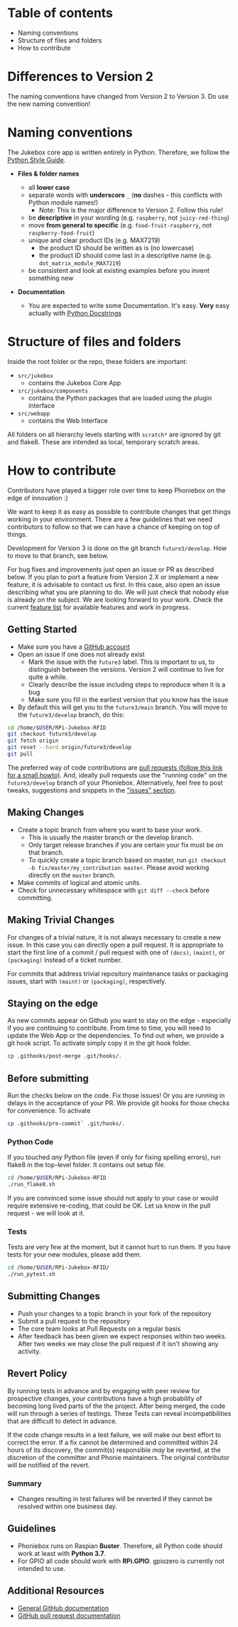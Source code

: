 
# Table of contents

* Naming conventions
* Structure of files and folders
* How to contribute

# Differences to Version 2

The naming conventions have changed from Version 2 to Version 3. Do use the new naming convention!

# Naming conventions

The Jukebox core app is written entirely in Python. Therefore, we follow the [Python Style Guide](https://www.python.org/dev/peps/pep-0008/).

* **Files & folder names**
  * all **lower case**
  * separate words with **underscore** `_` (**no** dashes - this conflicts with Python module names!)
    * Note: This is the major difference to Version 2. Follow this rule!
  * be **descriptive** in your wording (e.g. `raspberry`, not `juicy-red-thing`)
  * move **from general to specific** (e.g. `food-fruit-raspberry`, not `raspberry-food-fruit`)
  * unique and clear product IDs (e.g. MAX7219)
    * the product ID should be written as is (no lowercase)
    * the product ID should come last in a descriptive name (e.g. `dot_matrix_module_MAX7219`)
  * be consistent and look at existing examples before you invent something new

* **Documentation**
  * You are expected to write some Documentation. It's easy. **Very** easy actually with [Python Docstrings](https://www.geeksforgeeks.org/python-docstrings/)
  
# Structure of files and folders

Inside the root folder or the repo, these folders are important:

* `src/jukebox`
  * contains the Jukebox Core App
* `src/jukebox/components`
  * contains the Python packages that are loaded using the plugin interface
* `src/webapp`
  * contains the Web Interface

All folders on all hierarchy levels starting with `scratch*` are ignored by git and flake8. These are intended
as local, temporary scratch areas.

# How to contribute

Contributors have played a bigger role over time to keep Phoniebox on the edge of innovation :)

We want to keep it as easy as possible to contribute changes that get things working in your environment.
There are a few guidelines that we need contributors to follow so that we can have a chance of keeping on top of things.

Development for Version 3 is done on the git branch `future3/develop`. How to move to that branch, see below.

For bug fixes and improvements just open an issue or PR as described below. If you plan to port a feature from Version 2.X or implement a new feature, it is advisable to contact us first. In this case, also open an issue describing what you are planning to do. We will just check that nobody else is already on the subject. We are looking forward to your work. Check the current [feature list](https://rpi-jukebox-rfid.readthedocs.io/en/latest/featurelist.html) for available features and work in progress.

## Getting Started

* Make sure you have a [GitHub account](https://github.com/signup/free)
* Open an issue if one does not already exist
  * Mark the issue with the `future3` label. This is important to us, to distinguish between the versions.
    Version 2 will continue to live for quite a while.
  * Clearly describe the issue including steps to reproduce when it is a bug
  * Make sure you fill in the earliest version that you know has the issue
* By default this will get you to the `future3/main` branch. You will move to the `future3/develop` branch, do this:

~~~bash
cd /home/$USER/RPi-Jukebox-RFID
git checkout future3/develop
git fetch origin
git reset --hard origin/future3/develop
git pull
~~~

The preferred way of code contributions are [pull requests (follow this link for a small howto)](https://www.digitalocean.com/community/tutorials/how-to-create-a-pull-request-on-github).
And, ideally pull requests use the "running code" on the `future3/develop` branch of your Phoniebox.
Alternatively, feel free to post tweaks, suggestions and snippets in the ["issues" section](https://github.com/MiczFlor/RPi-Jukebox-RFID/issues).

## Making Changes

* Create a topic branch from where you want to base your work.
  * This is usually the master branch or the develop branch.
  * Only target release branches if you are certain your fix must be on that
    branch.
  * To quickly create a topic branch based on master, run `git checkout -b
    fix/master/my_contribution master`. Please avoid working directly on the
    `master` branch.
* Make commits of logical and atomic units.
* Check for unnecessary whitespace with `git diff --check` before committing.

## Making Trivial Changes

For changes of a trivial nature, it is not always necessary to create a new issue. In this case
you can directly open a pull request. It is appropriate to start the first line of a
commit / pull request with one of  `(docs)`, `(maint)`, or `(packaging)` instead of a ticket
number.

For commits that address trivial repository maintenance tasks or packaging
issues, start with `(maint)` or `(packaging)`,
respectively.

## Staying on the edge

As new commits appear on Github you want to stay on the edge - especially if you are continuing to contribute.
From time to time, you will need to update the Web App or the dependencies. To find out when, we provide a
git hook script. To activate simply copy it in the git hook folder.

~~~bash
cp .githooks/post-merge .git/hooks/.
~~~

## Before submitting

Run the checks below on the code. Fix those issues! Or you are running in delays in the acceptance of your PR.
We provide git hooks for those checks for convenience. To activate

~~~bash
cp .githooks/pre-commit` .git/hooks/.
~~~

### Python Code

If you touched *any* Python file (even if only for fixing spelling errors), run flake8 in the top-level folder.
It contains out setup file.

~~~bash
cd /home/$USER/RPi-Jukebox-RFID
./run_flake8.sh
~~~

If you are convinced some issue should not apply to your case or would require extensive re-coding, that could be OK.
Let us know in the pull request - we will look at it.

### Tests

Tests are very few at the moment, but it cannot hurt to run them. If you have tests for your new modules, please add
them.

~~~bash
cd /home/$USER/RPi-Jukebox-RFID/
./run_pytest.sh
~~~

## Submitting Changes

* Push your changes to a topic branch in your fork of the repository
* Submit a pull request to the repository
* The core team looks at Pull Requests on a regular basis
* After feedback has been given we expect responses within two weeks. After two
  weeks we may close the pull request if it isn't showing any activity.

## Revert Policy

By running tests in advance and by engaging with peer review for prospective
changes, your contributions have a high probability of becoming long lived
parts of the the project. After being merged, the code will run through a
series of testings. These Tests can reveal incompatibilities that are difficult
to detect in advance.

If the code change results in a test failure, we will make our best effort to
correct the error. If a fix cannot be determined and committed within 24 hours
of its discovery, the commit(s) responsible _may_ be reverted, at the
discretion of the committer and Phonie maintainers.
The original contributor will be notified of the revert.

### Summary

* Changes resulting in test failures will be reverted if they cannot
  be resolved within one business day.

## Guidelines

* Phoniebox runs on Raspian **Buster**. Therefore, all Python code should work at least with **Python 3.7**.
* For GPIO all code should work with **RPi.GPIO**. gpiozero is currently not intended to use.

## Additional Resources

* [General GitHub documentation](https://help.github.com/)
* [GitHub pull request documentation](https://help.github.com/articles/creating-a-pull-request/)
